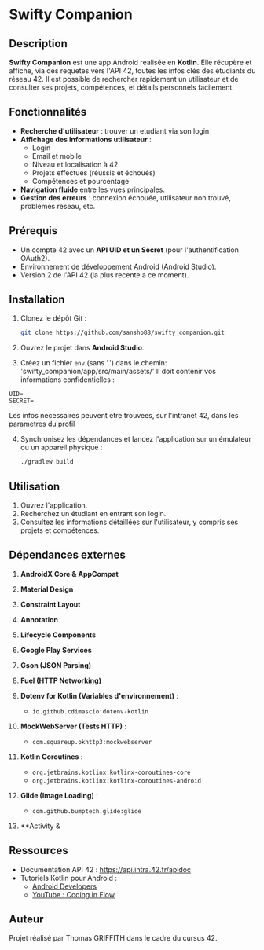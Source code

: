 # Swifty Companion

## Description

**Swifty Companion** est une app Android realisée en **Kotlin**. Elle récupère et affiche, via des requetes vers l'API 42, toutes les infos clés des étudiants du réseau 42.
Il est possible de rechercher rapidement un utilisateur et de consulter ses projets, compétences, et détails personnels facilement.

## Fonctionnalités

- **Recherche d'utilisateur** : trouver un etudiant via son login
- **Affichage des informations utilisateur** :
  - Login
  - Email et mobile
  - Niveau et localisation à 42
  - Projets effectués (réussis et échoués)
  - Compétences et pourcentage
- **Navigation fluide** entre les vues principales.
- **Gestion des erreurs** : connexion échouée, utilisateur non trouvé, problèmes réseau, etc.

## Prérequis

- Un compte 42 avec un **API UID et un Secret** (pour l'authentification OAuth2).
- Environnement de développement Android (Android Studio).
- Version 2 de l'API 42 (la plus recente a ce moment).

## Installation

1. Clonez le dépôt Git :

   ```bash
   git clone https://github.com/sansho88/swifty_companion.git
   ```

2. Ouvrez le projet dans **Android Studio**.

3. Créez un fichier `env` (sans '.') dans le chemin: 'swifty_companion/app/src/main/assets/'
   Il doit contenir vos informations confidentielles :

```properties
UID=
SECRET=
```

Les infos necessaires peuvent etre trouvees, sur l'intranet 42, dans les parametres du profil

4. Synchronisez les dépendances et lancez l'application sur un émulateur ou un appareil physique :

   ```bash
   ./gradlew build
   ```

## Utilisation

1. Ouvrez l'application.
2. Recherchez un étudiant en entrant son login.
3. Consultez les informations détaillées sur l'utilisateur, y compris ses projets et compétences.

## Dépendances externes

 1. **AndroidX Core & AppCompat**

 2. **Material Design**

 3. **Constraint Layout**

 4. **Annotation**

 5. **Lifecycle Components**

 6. **Google Play Services**

 7. **Gson (JSON Parsing)**

 8. **Fuel (HTTP Networking)**

 9. **Dotenv for Kotlin (Variables d'environnement)** :

    - `io.github.cdimascio:dotenv-kotlin`

10. **MockWebServer (Tests HTTP)** :

    - `com.squareup.okhttp3:mockwebserver`

11. **Kotlin Coroutines** :

    - `org.jetbrains.kotlinx:kotlinx-coroutines-core`
    - `org.jetbrains.kotlinx:kotlinx-coroutines-android`

12. **Glide (Image Loading)** :

    - `com.github.bumptech.glide:glide`

13. \*\*Activity &

## Ressources

- Documentation API 42 : <https://api.intra.42.fr/apidoc>
- Tutoriels Kotlin pour Android :
  - [Android Developers](https://developer.android.com/kotlin)
  - [YouTube : Coding in Flow](https://www.youtube.com/channel/UC_Fh8kvtkVPkeihBs42jGcA)

## Auteur

Projet réalisé par Thomas GRIFFITH dans le cadre du cursus 42.
